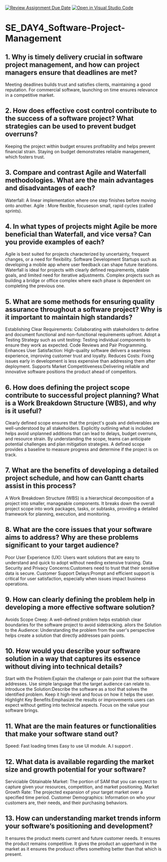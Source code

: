 [![Review Assignment Due Date](https://classroom.github.com/assets/deadline-readme-button-22041afd0340ce965d47ae6ef1cefeee28c7c493a6346c4f15d667ab976d596c.svg)](https://classroom.github.com/a/9pw6JKcu)
[![Open in Visual Studio Code](https://classroom.github.com/assets/open-in-vscode-2e0aaae1b6195c2367325f4f02e2d04e9abb55f0b24a779b69b11b9e10269abc.svg)](https://classroom.github.com/online_ide?assignment_repo_id=17199278&assignment_repo_type=AssignmentRepo)
# SE_DAY4_Software-Project-Management
## 1. Why is timely delivery crucial in software project management, and how can project managers ensure that deadlines are met?
Meeting deadlines builds trust and satisfies clients, maintaining a good reputation.
For commercial software, launching on time ensures relevance in a competitive market.

## 2. How does effective cost control contribute to the success of a software project? What strategies can be used to prevent budget overruns?
 Keeping the project within budget ensures profitability and helps prevent financial strain.
 Staying on budget demonstrates reliable management, which fosters trust.
 
## 3. Compare and contrast Agile and Waterfall methodologies. What are the main advantages and disadvantages of each?
Waterfall: A linear implementation where one step finishes before moving onto another.
Agile : More flexible, focuseson small, rapid cycles (called sprints).

## 4. In what types of projects might Agile be more beneficial than Waterfall, and vice versa? Can you provide examples of each?
Agile is best suited for projects characterized by uncertainty, frequent changes, or a need for flexibility. 
Software Development Startups such as developing a mobile app where user feedback can shape future iterations.
Waterfall is ideal for projects with clearly defined requirements, stable goals, and limited need for iterative adjustments.
Complex projects such as building a bridge or office complex where each phase is dependent on completing the previous one.

## 5. What are some methods for ensuring quality assurance throughout a software project? Why is it important to maintain high standards?
Establishing Clear Requirements: Collaborating with stakeholders to define and document functional and non-functional requirements upfront.
Adopt a Testing Strategy such as unit testing: Testing individual components to ensure they work as expected.
Code Reviews and Pair Programming.
Enhances User Satisfaction: High-quality software delivers a seamless experience, improving customer trust and loyalty.
Reduces Costs: Fixing issues early in development is less expensive than addressing them after deployment.
Supports Market Competitiveness:Delivering reliable and innovative software positions the product ahead of competitors.

## 6. How does defining the project scope contribute to successful project planning? What is a Work Breakdown Structure (WBS), and why is it useful?
Clearly defined scope ensures that the project's goals and deliverables are well-understood by all stakeholders.
Explicitly outlining what is included helps avoid unplanned additions that can lead to delays, budget overruns, and resource strain.
By understanding the scope, teams can anticipate potential challenges and plan mitigation strategies.
A defined scope provides a baseline to measure progress and determine if the project is on track.

## 7. What are the benefits of developing a detailed project schedule, and how can Gantt charts assist in this process?
A Work Breakdown Structure (WBS) is a hierarchical decomposition of a project into smaller, manageable components.
It breaks down the overall project scope into work packages, tasks, or subtasks, providing a detailed framework for planning, execution, and monitoring.

## 8. What are the core issues that your software aims to address? Why are these problems significant to your target audience?
Poor User Experience (UX): Users want solutions that are easy to understand and quick to adopt without needing extensive training.
Data Security and Privacy Concerns:Customers need to trust that their sensitive data is secure.
Customer Support Delays:Prompt and efficient support is critical for user satisfaction, especially when issues impact business operations.

## 9. How can clearly defining the problem help in developing a more effective software solution?
Avoids Scope Creep: A well-defined problem helps establish clear boundaries for the software project to avoid sidetracking.
ailors the Solution to the Audience: Understanding the problem from the user's perspective helps create a solution that directly addresses pain points.

## 10. How would you describe your software solution in a way that captures its essence without diving into technical details?
 Start with the Problem:Explain the challenge or pain point that the software addresses. Use simple language that the target audience can relate to.
 Introduce the Solution:Describe the software as a tool that solves the identified problem. Keep it high-level and focus on how it helps the user.
 Highlight Key Benefits:Emphasize the results or improvements users can expect without getting into technical aspects. Focus on the value your software brings.

## 11. What are the main features or functionalities that make your software stand out?
Speed: Fast loading times
Easy to use UI module. 
A.I support .
## 12. What data is available regarding the market size and growth potential for your software?
Serviciable Obtainable Market: The portion of SAM that you can expect to capture given your resources, competition, and market positioning.
Market Growth Rate: The projected expansion of your target market over a specified time period.
Customer Demographics: Information on who your customers are, their needs, and their purchasing behaviors.

## 13. How can understanding market trends inform your software’s positioning and development?
It ensures the product meets current and future customer needs.
It ensures the product remains competitive.
It gives the product an upperhand in the market as it ensures  the produuct offers something better than that which is present.
